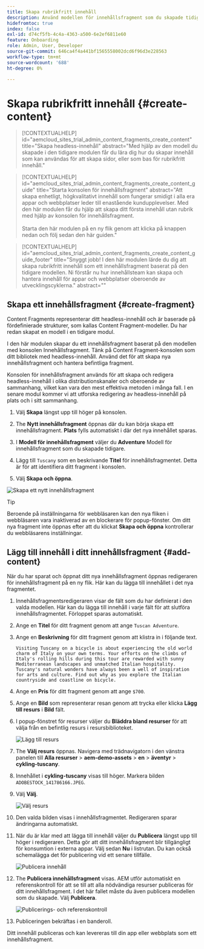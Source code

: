 ```yaml
---
title: Skapa rubrikfritt innehåll
description: Använd modellen för innehållsfragment som du skapade tidigare för att skapa innehåll som kan användas för att skapa sidor, eller som bas för rubrikfritt innehåll.
hidefromtoc: true
index: false
exl-id: d74cf5fb-4c4a-4363-a500-6e2ef6811e60
feature: Onboarding
role: Admin, User, Developer
source-git-commit: 646ca4f4a441bf1565558002dcd6f96d3e228563
workflow-type: tm+mt
source-wordcount: '688'
ht-degree: 0%

---
```



# Skapa rubrikfritt innehåll {#create-content}

>[!CONTEXTUALHELP]
>id="aemcloud_sites_trial_admin_content_fragments_create_content"
>title="Skapa headless-innehåll"
>abstract="Med hjälp av den modell du skapade i den tidigare modulen får du lära dig hur du skapar innehåll som kan användas för att skapa sidor, eller som bas för rubrikfritt innehåll."

>[!CONTEXTUALHELP]
>id="aemcloud_sites_trial_admin_content_fragments_create_content_guide"
>title="Starta konsolen för innehållsfragment"
>abstract="Att skapa enhetligt, högkvalitativt innehåll som fungerar smidigt i alla era appar och webbplatser leder till enastående kundupplevelser. Med den här modulen får du hjälp att skapa ditt första innehåll utan rubrik med hjälp av konsolen för innehållsfragment.<br><br>Starta den här modulen på en ny flik genom att klicka på knappen nedan och följ sedan den här guiden."

>[!CONTEXTUALHELP]
>id="aemcloud_sites_trial_admin_content_fragments_create_content_guide_footer"
>title="Snyggt jobb! I den här modulen lärde du dig att skapa rubrikfritt innehåll som ett innehållsfragment baserat på den tidigare modellen. Ni förstår nu hur innehållsteam kan skapa och hantera innehåll för appar och webbplatser oberoende av utvecklingscyklerna."
>abstract=""

## Skapa ett innehållsfragment {#create-fragment}

Content Fragments representerar ditt headless-innehåll och är baserade på fördefinierade strukturer, som kallas Content Fragment-modeller. Du har redan skapat en modell i en tidigare modul.

I den här modulen skapar du ett innehållsfragment baserat på den modellen med konsolen Innehållsfragment. Tänk på Content Fragment-konsolen som ditt bibliotek med headless-innehåll. Använd det för att skapa nya innehållsfragment och hantera befintliga fragment.

Konsolen för innehållsfragment används för att skapa och redigera headless-innehåll i olika distributionskanaler och oberoende av sammanhang, vilket kan vara den mest effektiva metoden i många fall. I en senare modul kommer vi att utforska redigering av headless-innehåll på plats och i sitt sammanhang.

1. Välj **Skapa** längst upp till höger på konsolen.

1. The **Nytt innehållsfragment** öppnas där du kan börja skapa ett innehållsfragment. **Plats** fylls automatiskt i där det nya innehållet sparas.

1. I **Modell för innehållsfragment** väljer du **Adventure** Modell för innehållsfragment som du skapade tidigare.

1. Lägg till `Tuscany` som en beskrivande **Titel** för innehållsfragmentet. Detta är för att identifiera ditt fragment i konsolen.

1. Välj **Skapa och öppna**.

![Skapa ett nytt innehållsfragment](assets/do-not-localize/create-content.png)

>[!TIP]
>
>Beroende på inställningarna för webbläsaren kan den nya fliken i webbläsaren vara inaktiverad av en blockerare för popup-fönster. Om ditt nya fragment inte öppnas efter att du klickat **Skapa och öppna** kontrollerar du webbläsarens inställningar.

## Lägg till innehåll i ditt innehållsfragment {#add-content}

När du har sparat och öppnat ditt nya innehållsfragment öppnas redigeraren för innehållsfragment på en ny flik. Här kan du lägga till innehållet i det nya fragmentet.

1. Innehållsfragmentsredigeraren visar de fält som du har definierat i den valda modellen. Här kan du lägga till innehåll i varje fält för att slutföra innehållsfragmentet. Förloppet sparas automatiskt.

1. Ange en **Titel** för ditt fragment genom att ange `Tuscan Adventure`.

1. Ange en **Beskrivning** för ditt fragment genom att klistra in i följande text.

   ```text
   Visiting Tuscany on a bicycle is about experiencing the old world charm of Italy on your own terms. Your efforts on the climbs of Italy's rolling hills during this tour are rewarded with sunny Mediterranean landscapes and unmatched Italian hospitality. Tuscany's natural wonders have always been a well of inspiration for arts and culture. Find out why as you explore the Italian countryside and coastline on bicycle.
   ```

1. Ange en **Pris** för ditt fragment genom att ange `$700`.

1. Ange en **Bild** som representerar resan genom att trycka eller klicka **Lägg till resurs** i **Bild** fält.

1. I popup-fönstret för resurser väljer du **Bläddra bland resurser** för att välja från en befintlig resurs i resursbiblioteket.

   ![Lägg till resurs](assets/do-not-localize/add-asset.png)

1. The **Välj resurs** öppnas. Navigera med trädnavigatorn i den vänstra panelen till **Alla resurser** > **aem-demo-assets** > **en** > **äventyr** > **cykling-tuscany**.

1. Innehållet i **cykling-tuscany** visas till höger. Markera bilden `ADOBESTOCK_141786166.JPEG`.

1. Välj **Välj**.

   ![Välj resurs](assets/do-not-localize/select-asset.png)

1. Den valda bilden visas i innehållsfragmentet. Redigeraren sparar ändringarna automatiskt.

1. När du är klar med att lägga till innehåll väljer du **Publicera** längst upp till höger i redigeraren. Detta gör att ditt innehållsfragment blir tillgängligt för konsumtion i externa appar. Välj sedan **Nu** i listrutan. Du kan också schemalägga det för publicering vid ett senare tillfälle.

   ![Publicera innehåll](assets/do-not-localize/publish.png)

1. The **Publicera innehållsfragment** visas. AEM utför automatiskt en referenskontroll för att se till att alla nödvändiga resurser publiceras för ditt innehållsfragment. I det här fallet måste du även publicera modellen som du skapade. Välj **Publicera**.

   ![Publicerings- och referenskontroll](assets/do-not-localize/publish-confirm.png)

1. Publiceringen bekräftas i en banderoll.

Ditt innehåll publiceras och kan levereras till din app eller webbplats som ett innehållsfragment.
